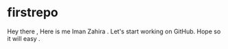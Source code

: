 # firstrepo
Hey there , Here is me Iman Zahira . Let's start working on GitHub.
Hope so it will easy .
